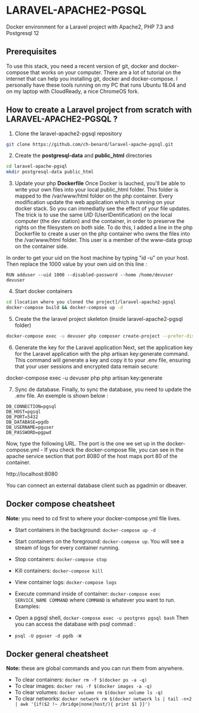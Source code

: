 # LARAVEL-APACHE2-PGSQL

Docker environment for a Laravel project with Apache2, PHP 7.3 and Postgresql 12

## Prerequisites

To use this stack, you need a recent version of git, docker and docker-compose that works on your computer. There are a lot of tutorial on the internet that can help you installing git, docker and docker-compose. I personally have these tools running on my PC that runs Ubuntu 18.04 and on my laptop with CloudReady, a nice ChromeOS fork.

## How to create a Laravel project from scratch with LARAVEL-APACHE2-PGSQL ?

1. Clone the laravel-apache2-pgsql repository

```bash
git clone https://github.com/ch-benard/laravel-apache-pgsql.git
```

2. Create the **postgresql-data** and **public_html** directories

```bash
cd laravel-apache-pgsql
mkdir postgresql-data public_html
```

3. Update your php **Dockerfile**
Once Docker is lauched, you'll be able to write your own files into your local public_html folder. This folder is mapped to the /var/www/html folder on the php container.
Every modification update the web application which is running on your docker stack. So you can immediatly see the effect of your file updates. The trick is to use the same UID (UserIDentification) on the local computer (the dev station) and the container, in order to preserve the rights on the filesystem on both side.
To do this, I added a line in the php Dockerfile to create a user on the php container who owns the files into the /var/www/html folder. This user is a member of the www-data group on the container side.

In order to get your uid on the host machine by typing "id -u" on your host. Then replace the 1000 value by your own uid on this line :
```
RUN adduser --uid 1000 --disabled-password --home /home/devuser devuser
```

4. Start docker containers

```bash
cd [location where you cloned the project]/laravel-apache2-pgsql
docker-compose build && docker-compose up -d
```

5. Create the the laravel project skeleton
(inside laravel-apache2-pgsql folder)
```bash
docker-compose exec -u devuser php composer create-project --prefer-dist laravel/laravel /var/www/html/.
```

6. Generate the key for the Laravel application
Next, set the application key for the Laravel application with the php artisan key:generate command. This command will generate a key and copy it to your .env file, ensuring that your user sessions and encrypted data remain secure:

docker-compose exec -u devuser php php artisan key:generate

7. Sync de database.
Finally, to sync the database, you need to update the .env file. An exemple is shown below :

```
DB_CONNECTION=pgsql
DB_HOST=pgsql
DB_PORT=5432
DB_DATABASE=pgdb
DB_USERNAME=pguser
DB_PASSWORD=pgpwd
```

Now, type the following URL. The port is the one we set up in the docker-compose.yml - If you check the docker-compose file, you can see in the apache service section that port 8080 of the host maps port 80 of the container.

http://localhost:8080

You can connect an external database client such as pgadmin or dbeaver.

## Docker compose cheatsheet

**Note:** you need to cd first to where your docker-compose.yml file lives.

* Start containers in the background: `docker-compose up -d`
* Start containers on the foreground: `docker-compose up`. You will see a stream of logs for every container running.
* Stop containers: `docker-compose stop`
* Kill containers: `docker-compose kill`
* View container logs: `docker-compose logs`
* Execute command inside of container: `docker-compose exec SERVICE_NAME COMMAND` where `COMMAND` is whatever you want to run. Examples:

* Open a pgsql shell, `docker-compose exec -u postgres pgsql bash`
Then you can access the database with psql commad :
* `psql -U pguser -d pgdb -W`

## Docker general cheatsheet

**Note:** these are global commands and you can run them from anywhere.

* To clear containers: `docker rm -f $(docker ps -a -q)`
* To clear images: `docker rmi -f $(docker images -a -q)`
* To clear volumes: `docker volume rm $(docker volume ls -q)`
* To clear networks: `docker network rm $(docker network ls | tail -n+2 | awk '{if($2 !~ /bridge|none|host/){ print $1 }}')`